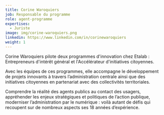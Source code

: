 ```yaml
---
title: Corine Waroquiers
job: Responsable du programme
role: agent-programme
expertises:
  - Juriste
image: img/corine-waroquiers.png
linkedin: https://www.linkedin.com/in/corinewaroquiers
weight: 1
---
```

Corine Waroquiers pilote deux programmes d'innovation chez Etalab : Entrepreneurs d'intérêt général et l'Accélérateur d'initiatives citoyennes.  

Avec les équipes de ces programmes, elle accompagne le développement de projets innovants à travers l’administration centrale ainsi que des initiatives citoyennes en partenariat avec des collectivités territoriales.   

Comprendre la réalité des agents publics au contact des usagers, appréhender les enjeux stratégiques et politiques de l’action publique, moderniser l’administration par le numérique : voilà autant de défis qui recoupent sur de nombreux aspects ses 18 années d’expérience.